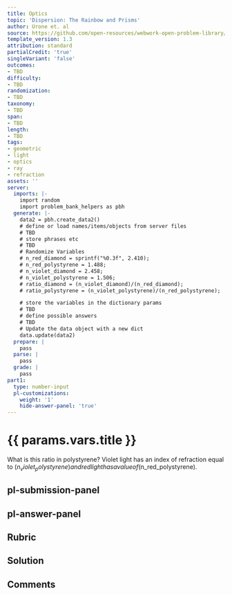 ```yaml
---
title: Optics
topic: 'Dispersion: The Rainbow and Prisms'
author: Urone et. al
source: https://github.com/open-resources/webwork-open-problem-library/tree/master/Contrib/BrockPhysics/College_Physics_Urone/25.Geometric_Optics/Dispersion_The_Rainbow_and_Prisms/NU_U17-25-05-001.pg
template_version: 1.3
attribution: standard
partialCredit: 'true'
singleVariant: 'false'
outcomes:
- TBD
difficulty:
- TBD
randomization:
- TBD
taxonomy:
- TBD
span:
- TBD
length:
- TBD
tags:
- geometric
- light
- optics
- ray
- refraction
assets: ''
server:
  imports: |-
    import random
    import problem_bank_helpers as pbh
  generate: |-
    data2 = pbh.create_data2()
    # define or load names/items/objects from server files
    # TBD
    # store phrases etc
    # TBD
    # Randomize Variables
    # n_red_diamond = sprintf("%0.3f", 2.410);
    # n_red_polystyrene = 1.488;
    # n_violet_diamond = 2.458;
    # n_violet_polystyrene = 1.506;
    # ratio_diamond = (n_violet_diamond)/(n_red_diamond);
    # ratio_polystyrene = (n_violet_polystyrene)/(n_red_polystyrene);

    # store the variables in the dictionary params
    # TBD
    # define possible answers
    # TBD
    # Update the data object with a new dict
    data.update(data2)
  prepare: |
    pass
  parse: |
    pass
  grade: |
    pass
part1:
  type: number-input
  pl-customizations:
    weight: '1'
    hide-answer-panel: 'true'
---
```


# {{ params.vars.title }} 


What is this ratio in polystyrene? Violet light has an index of refraction equal to ($n_violet_polystyrene) and red light has a value of ($n_red_polystyrene).


## pl-submission-panel 


## pl-answer-panel 


## Rubric 


## Solution 


## Comments 


